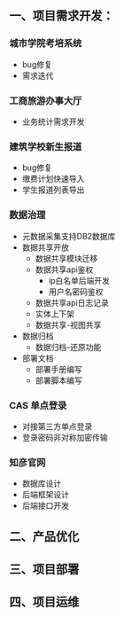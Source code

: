 ## 一、项目需求开发：
### 城市学院考培系统
- bug修复
- 需求迭代
### 工商旅游办事大厅
- 业务统计需求开发
### 建筑学校新生报道
- bug修复
- 缴费计划快速导入
- 学生报道列表导出
### 数据治理
- 元数据采集支持DB2数据库
- 数据共享开放
	- 数据共享模块迁移
	- 数据共享api鉴权
		- ip白名单后端开发
		- 用户名密码鉴权
	- 数据共享api日志记录
	- 实体上下架
	- 数据共享-视图共享
- 数据归档
	- 数据归档-还原功能
- 部署文档
	- 部署手册编写
	- 部署脚本编写
### CAS 单点登录
- 对接第三方单点登录
- 登录密码非对称加密传输
### 知彦官网
- 数据库设计
- 后端框架设计
- 后端接口开发
## 二、产品优化
## 三、项目部署
## 四、项目运维
